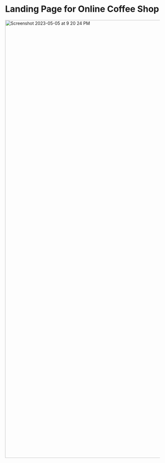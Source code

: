 # Landing Page for Online Coffee Shop

<img width="1427" alt="Screenshot 2023-05-05 at 9 20 24 PM" src="https://user-images.githubusercontent.com/99470597/236506550-160c67fb-a2e7-4a1f-9c90-5e5ae492271d.png">
